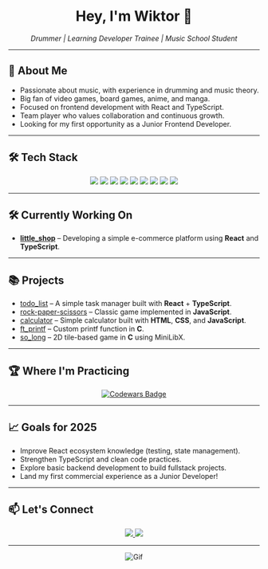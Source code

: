 <h1 align="center">Hey, I'm Wiktor 👋</h1>

<p align="center">
  <em>Drummer | Learning Developer Trainee | Music School Student </em>
</p>

---

## 🚀 About Me
- Passionate about music, with experience in drumming and music theory.
- Big fan of video games, board games, anime, and manga.
- Focused on frontend development with React and TypeScript.
- Team player who values collaboration and continuous growth.
- Looking for my first opportunity as a Junior Frontend Developer.

  
---
## 🛠️ Tech Stack

<div align="center">
  <img src="https://img.shields.io/badge/HTML-ff5722?style=for-the-badge&logo=html5&logoColor=white" />
  <img src="https://img.shields.io/badge/CSS-2965f1?style=for-the-badge&logo=css3&logoColor=white" />
  <img src="https://img.shields.io/badge/JavaScript-F7DF1E?style=for-the-badge&logo=javascript&logoColor=black" />
  <img src="https://img.shields.io/badge/TypeScript-3178C6?style=for-the-badge&logo=typescript&logoColor=white" />
  <img src="https://img.shields.io/badge/React-61DAFB?style=for-the-badge&logo=react&logoColor=black" />
  <img src="https://img.shields.io/badge/TailwindCSS-06B6D4?style=for-the-badge&logo=tailwindcss&logoColor=white" />
  <img src="https://img.shields.io/badge/Git-F05032?style=for-the-badge&logo=git&logoColor=white" />
  <img src="https://img.shields.io/badge/GitHub-181717?style=for-the-badge&logo=github&logoColor=white" />
  <img src="https://img.shields.io/badge/C-00599C?style=for-the-badge&logo=c&logoColor=white" />
</div>

---

## 🛠️ Currently Working On

- **[little_shop](https://github.com/WKabat/little_shop)** – Developing a simple e-commerce platform using **React** and **TypeScript**.

---

## 📚 Projects

- [todo_list](https://github.com/WKabat/todo_list) – A simple task manager built with **React** + **TypeScript**.
- [rock-paper-scissors](https://github.com/WKabat/rock-paper-scissors) – Classic game implemented in **JavaScript**.
- [calculator](https://github.com/WKabat/calculator) – Simple calculator built with **HTML**, **CSS**, and **JavaScript**.
- [ft_printf](https://github.com/WKabat/ft_printf) – Custom printf function in **C**.
- [so_long](https://github.com/WKabat/so_long) – 2D tile-based game in **C** using MiniLibX.

---

## 🏆 Where I'm Practicing

<div align="center">
  <a href="https://www.codewars.com/users/WKabat" target="_blank">
    <img src="https://www.codewars.com/users/WKabat/badges/large" alt="Codewars Badge" />
  </a>
</div>

---

## 📈 Goals for 2025

- Improve React ecosystem knowledge (testing, state management).
- Strengthen TypeScript and clean code practices.
- Explore basic backend development to build fullstack projects.
- Land my first commercial experience as a Junior Developer!

---

## 📫 Let's Connect

<div align="center">
  <a href="https://www.linkedin.com/in/wiktor-kabat-b80723306/">
    <img src="https://img.shields.io/badge/LinkedIn-0A66C2?style=for-the-badge&logo=linkedin&logoColor=white" />
  </a>
  <a href="mailto:wiktorkabat@gmail.com">
    <img src="https://img.shields.io/badge/Email-D14836?style=for-the-badge&logo=gmail&logoColor=white" />
  </a>
</div>

___

<div align="center">
  
![Gif](https://media4.giphy.com/media/v1.Y2lkPTc5MGI3NjExMXU2OTM2b2c0aDNpeXl3MGI4dHo3aTRkNnU0NWkxemZva282d3d2biZlcD12MV9pbnRlcm5hbF9naWZfYnlfaWQmY3Q9Zw/arxiLc5EiFhja/giphy.gif)
</div>
